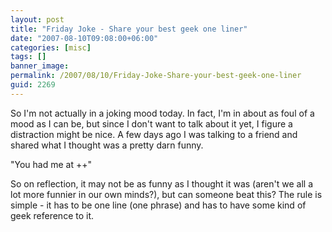 ```yaml
---
layout: post
title: "Friday Joke - Share your best geek one liner"
date: "2007-08-10T09:08:00+06:00"
categories: [misc]
tags: []
banner_image: 
permalink: /2007/08/10/Friday-Joke-Share-your-best-geek-one-liner
guid: 2269
---
```


So I'm not actually in a joking mood today. In fact, I'm in about as foul of a mood as I can be, but since I don't want to talk about it yet, I figure a distraction might be nice. A few days ago I was talking to a friend and shared what I thought was a pretty darn funny. 

"You had me at ++"

So on reflection, it may not be as funny as I thought it was (aren't we all a lot more funnier in our own minds?), but can someone beat this? The rule is simple - it has to be one line (one phrase) and has to have some kind of geek reference to it.